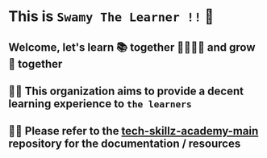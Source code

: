 # This is `Swamy The Learner !!` 👋

## Welcome, let's learn 📚 together  🙋‍♀️🙋‍♂️ and grow 🌱 together

## 🙋‍♀️ This organization aims to provide a decent learning experience to `the learners`

## 👩‍💻 Please refer to the [tech-skillz-academy-main](https://github.com/ViswanathaSwamy-PK-TechSkillz-Academy/tech-skillz-academy-main) repository for the documentation / resources

<!--

**Here are some ideas to get you started:**

🙋‍♀️ A short introduction - what is your organization all about?
🌈 Contribution guidelines - how can the community get involved?
👩‍💻 Useful resources - where can the community find your docs? Is there anything else the community should know?
🍿 Fun facts - what does your team eat for breakfast?
🧙 Remember, you can do mighty things with the power of [Markdown](https://docs.github.com/github/writing-on-github/getting-started-with-writing-and-formatting-on-github/basic-writing-and-formatting-syntax)
-->
